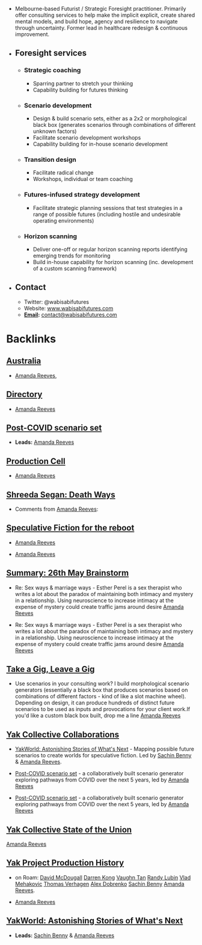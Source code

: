 - Melbourne-based Futurist / Strategic Foresight practitioner. Primarily offer consulting services to help make the implicit explicit, create shared mental models, and build hope, agency and resilience to navigate through uncertainty. Former lead in healthcare redesign & continuous improvement.
- ## Foresight services
    - ### Strategic coaching
        - Sparring partner to stretch your thinking
        - Capability building for futures thinking
    - ### Scenario development
        - Design & build scenario sets, either as a 2x2 or morphological black box (generates scenarios through combinations of different unknown factors)
        - Facilitate scenario development workshops
        - Capability building for in-house scenario development
    - ### Transition design
        - Facilitate radical change
        - Workshops, individual or team coaching
    - ### Futures-infused strategy development
        - Facilitate strategic planning sessions that test strategies in a range of possible futures (including hostile and undesirable operating environments)
    - ### Horizon scanning
        - Deliver one-off or regular horizon scanning reports identifying emerging trends for monitoring
        - Build in-house capability for horizon scanning (inc. development of a custom scanning framework)
- ## Contact
    - Twitter: @wabisabifutures
    - Website: www.wabisabifutures.com
    - **[Email](<Email.md>):** contact@wabisabifutures.com

# Backlinks
## [Australia](<Australia.md>)
- [Amanda Reeves](<Amanda Reeves.md>),

## [Directory](<Directory.md>)
- [Amanda Reeves](<Amanda Reeves.md>)

## [Post-COVID scenario set](<Post-COVID scenario set.md>)
- **Leads:** [Amanda Reeves](<Amanda Reeves.md>)

## [Production Cell](<Production Cell.md>)
- [Amanda Reeves](<Amanda Reeves.md>)

## [Shreeda Segan: Death Ways](<Shreeda Segan: Death Ways.md>)
- Comments from [Amanda Reeves](<Amanda Reeves.md>):

## [Speculative Fiction for the reboot ](<Speculative Fiction for the reboot .md>)
- [Amanda Reeves](<Amanda Reeves.md>)

- [Amanda Reeves](<Amanda Reeves.md>)

## [Summary: 26th May Brainstorm](<Summary: 26th May Brainstorm.md>)
- Re: Sex ways & marriage ways - Esther Perel is a sex therapist who writes a lot about the paradox of maintaining both intimacy and mystery in a relationship. Using neuroscience to increase intimacy at the expense of mystery could create traffic jams around desire [Amanda Reeves](<Amanda Reeves.md>)

- Re: Sex ways & marriage ways - Esther Perel is a sex therapist who writes a lot about the paradox of maintaining both intimacy and mystery in a relationship. Using neuroscience to increase intimacy at the expense of mystery could create traffic jams around desire [Amanda Reeves](<Amanda Reeves.md>)

## [Take a Gig, Leave a Gig](<Take a Gig, Leave a Gig.md>)
- Use scenarios in your consulting work? I build morphological scenario generators (essentially a black box that produces scenarios based on combinations of different factors - kind of like a slot machine wheel). Depending on design, it can produce hundreds of distinct future scenarios to be used as inputs and provocations for your client work.If you'd like a custom black box built, drop me a line [Amanda Reeves](<Amanda Reeves.md>)

## [Yak Collective Collaborations](<Yak Collective Collaborations.md>)
- [YakWorld: Astonishing Stories of What's Next](<YakWorld: Astonishing Stories of What's Next.md>) - Mapping possible future scenarios to create worlds for speculative fiction. Led by [Sachin Benny](<Sachin Benny.md>) & [Amanda Reeves](<Amanda Reeves.md>).

- [Post-COVID scenario set](<Post-COVID scenario set.md>) - a collaboratively built scenario generator exploring pathways from COVID over the next 5 years, led by [Amanda Reeves](<Amanda Reeves.md>)

- [Post-COVID scenario set](<Post-COVID scenario set.md>) - a collaboratively built scenario generator exploring pathways from COVID over the next 5 years, led by [Amanda Reeves](<Amanda Reeves.md>)

## [Yak Collective State of the Union](<Yak Collective State of the Union.md>)
[Amanda Reeves](<Amanda Reeves.md>)

## [Yak Project Production History](<Yak Project Production History.md>)
- on Roam: [David McDougall](<David McDougall.md>) [Darren Kong](<Darren Kong.md>) [Vaughn Tan](<Vaughn Tan.md>) [Randy Lubin](<Randy Lubin.md>) [Vlad Mehakovic](<Vlad Mehakovic.md>) [Thomas Verhagen](<Thomas Verhagen.md>) [Alex Dobrenko](<Alex Dobrenko.md>) [Sachin Benny](<Sachin Benny.md>) [Amanda Reeves](<Amanda Reeves.md>).

- [Amanda Reeves](<Amanda Reeves.md>)

## [YakWorld: Astonishing Stories of What's Next](<YakWorld: Astonishing Stories of What's Next.md>)
- **Leads:** [Sachin Benny](<Sachin Benny.md>) & [Amanda Reeves](<Amanda Reeves.md>)

